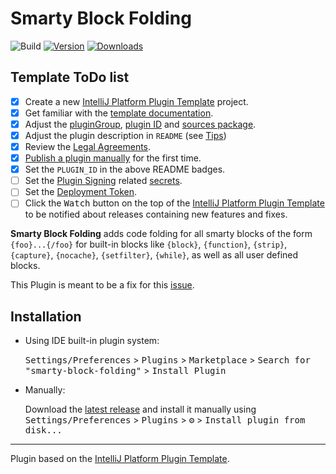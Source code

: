 # Smarty Block Folding

![Build](https://github.com/AbcAeffchen/smarty-block-folding/workflows/Build/badge.svg)
[![Version](https://img.shields.io/jetbrains/plugin/v/com.github.abcaeffchen.smartyblockfolding.svg)](https://plugins.jetbrains.com/plugin/21409-smarty-block-folding)
[![Downloads](https://img.shields.io/jetbrains/plugin/d/com.github.abcaeffchen.smartyblockfolding.svg)](https://plugins.jetbrains.com/plugin/21409-smarty-block-folding)

## Template ToDo list
- [x] Create a new [IntelliJ Platform Plugin Template][template] project.
- [x] Get familiar with the [template documentation][template].
- [x] Adjust the [pluginGroup](./gradle.properties), [plugin ID](./src/main/resources/META-INF/plugin.xml) and [sources package](./src/main/kotlin).
- [x] Adjust the plugin description in `README` (see [Tips][docs:plugin-description])
- [x] Review the [Legal Agreements](https://plugins.jetbrains.com/docs/marketplace/legal-agreements.html?from=IJPluginTemplate).
- [x] [Publish a plugin manually](https://plugins.jetbrains.com/docs/intellij/publishing-plugin.html?from=IJPluginTemplate) for the first time.
- [x] Set the `PLUGIN_ID` in the above README badges.
- [ ] Set the [Plugin Signing](https://plugins.jetbrains.com/docs/intellij/plugin-signing.html?from=IJPluginTemplate) related [secrets](https://github.com/JetBrains/intellij-platform-plugin-template#environment-variables).
- [ ] Set the [Deployment Token](https://plugins.jetbrains.com/docs/marketplace/plugin-upload.html?from=IJPluginTemplate).
- [ ] Click the <kbd>Watch</kbd> button on the top of the [IntelliJ Platform Plugin Template][template] to be notified about releases containing new features and fixes.

<!-- Plugin description -->
**Smarty Block Folding** adds code folding for all smarty blocks of the form `{foo}...{/foo}` for built-in blocks like
`{block}`, `{function}`, `{strip}`, `{capture}`, `{nocache}`, `{setfilter}`, `{while}`, as well as all user defined blocks.

This Plugin is meant to be a fix for this [issue](https://youtrack.jetbrains.com/issue/WI-71365).
<!-- Plugin description end -->

## Installation

- Using IDE built-in plugin system:
  
  <kbd>Settings/Preferences</kbd> > <kbd>Plugins</kbd> > <kbd>Marketplace</kbd> > <kbd>Search for "smarty-block-folding"</kbd> >
  <kbd>Install Plugin</kbd>
  
- Manually:

  Download the [latest release](https://github.com/AbcAeffchen/smarty-block-folding/releases/latest) and install it manually using
  <kbd>Settings/Preferences</kbd> > <kbd>Plugins</kbd> > <kbd>⚙️</kbd> > <kbd>Install plugin from disk...</kbd>


---
Plugin based on the [IntelliJ Platform Plugin Template][template].

[template]: https://github.com/JetBrains/intellij-platform-plugin-template
[docs:plugin-description]: https://plugins.jetbrains.com/docs/intellij/plugin-user-experience.html#plugin-description-and-presentation

